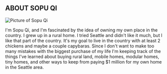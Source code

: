 ## ABOUT SOPU QI

![Picture of Sopu Qi](sopu-qi-256x256.jpg)

I'm Sopu Qi, and I'm fascinated by the
idea of owning my own place in the country.
I grew up in a rural home. I tried Seattle
and didn't like it much, but I like that
part of the country. It's my goal to
live in the country with at least 2 
chickens and maybe a couple capybaras.
Since I don't want to make too many
mistakes with the biggest purchase of
my life I'm keeping track of the things
I've learned about buying rural land,
mobile homes, modular homes, tiny homes,
and other ways to keep from paying
$1 million for my own home in the Seattle area.
